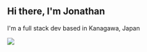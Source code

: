 ## Hi there, I'm Jonathan

I'm a full stack dev based in Kanagawa, Japan

[<img src="https://github-readme-stats.vercel.app/api/top-langs/?username=Jon-Cactus"/>](https://github-readme-stats.vercel.app/api/top-langs/?username=zizi4n5&layout=compact)
<!--
**Jon-Cactus/Jon-Cactus** is a ✨ _special_ ✨ repository because its `README.md` (this file) appears on your GitHub profile.

Here are some ideas to get you started:

- 🔭 I’m currently working on ...
- 🌱 I’m currently learning ...
- 💬 Ask me about ...
- 📫 How to reach me: 
-->
